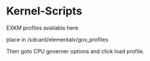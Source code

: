 # Kernel-Scripts
EXKM profiles available here

place in /sdcard/elementalx/gov_profiles

Then goto CPU governer options and click load profile. 
